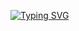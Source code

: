 
<a href="https://git.io/typing-svg"><img src="https://readme-typing-svg.herokuapp.com?font=Fira+Code&duration=4000&pause=50&background=FFFFFF00&random=false&width=435&lines=Hi+%F0%9F%91%8B%2C+I'm+Keshav+Soni;A+passionate+Software+developer." alt="Typing SVG" /></a>

<!--
**keshav-techuz/keshav-techuz** is a ✨ _special_ ✨ repository because its `README.md` (this file) appears on your GitHub profile.

Here are some ideas to get you started:

- 🔭 I’m currently working on ...
- 🌱 I’m currently learning ...
- 👯 I’m looking to collaborate on ...
- 🤔 I’m looking for help with ...
- 💬 Ask me about ...
- 📫 How to reach me: ...
- 😄 Pronouns: ...
- ⚡ Fun fact: ...
-->
